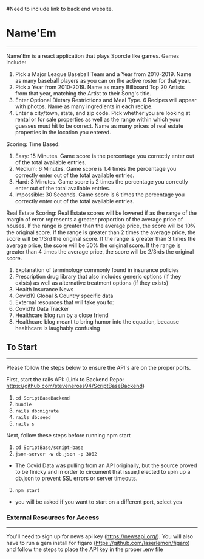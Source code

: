 



#Need to include link to back end website.

# Name'Em
---
Name'Em is a react application that plays Sporcle like games.
Games include:
1. Pick a Major League Baseball Team and a Year from 2010-2019. Name as many baseball players as you can on the active roster for that year.
2. Pick a Year from 2010-2019. Name as many Billboard Top 20 Artists from that year, matching the Artist to their Song's title.
3. Enter Optional Dietary Restrictions and Meal Type. 6 Recipes will appear with photos. Name as many ingredients in each recipe.
4. Enter a city/town, state, and zip code. Pick whether you are looking at rental or for sale properties as well as the range within which your guesses must hit to be correct. Name as many prices of real estate properties in the location you entered.

Scoring:
Time Based:
1. Easy: 15 Minutes. Game score is the percentage you correctly enter out of the total available entries.
2. Medium: 6 Minutes. Game score is 1.4 times the percentage you correctly enter out of the total available entries.
3. Hard: 3 Minutes. Game score is 2 times the percentage you correctly enter out of the total available entries.
4. Impossible: 30 Seconds. Game score is 6 times the percentage you correctly enter out of the total available entries.

Real Estate Scoring:
Real Estate scores will be lowered if as the range of the margin of error represents a greater proportion of the average price of houses.
If the range is greater than the average price, the score will be 10% the original score.
If the range is greater than 2 times the average price, the score will be 1/3rd the original score.
If the range is greater than 3 times the average price, the score will be 50% the original score.
If the range is greater than 4 times the average price, the score will be 2/3rds the original score.
 

1. Explanation of terminology commonly found in insurance policies
2. Prescription drug library that also includes generic options (if they exists) as well as alternative treatment options (if they exists)
3. Health Insurance News
4. Covid19 Global & Country specific data 
5. External resources that will take you to:
  1. Covid19 Data Tracker
  2. Healthcare blog run by a close friend
  3. Healthcare blog meant to bring humor into the equation, because healthcare is laughably confusing


## To Start
---
Please follow the steps below to ensure the API's are on the proper ports. 


First, start the rails API:
(Link to Backend Repo: https://github.com/steveneross94/ScriptBaseBackend)
1. `cd ScriptBaseBackend`
2. `bundle`
3. `rails db:migrate`
4. `rails db:seed`
5. `rails s`

Next, follow these steps before running npm start
1. `cd ScriptBase/script-base` 
2. `json-server -w db.json -p 3002`
  - The Covid Data was pulling from an API originally, but the source proved to be finicky and in order to circument that issue,I elected to spin up a db.json to prevent SSL errors or server timeouts. 
3. `npm start`
  - you will be asked if you want to start on a different port, select yes

### External Resources for Access
---
You'll need to sign up for news api key (https://newsapi.org/). You will also have to run a gem install for figaro (https://github.com/laserlemon/figaro) and follow the steps to place the API key in the proper .env file